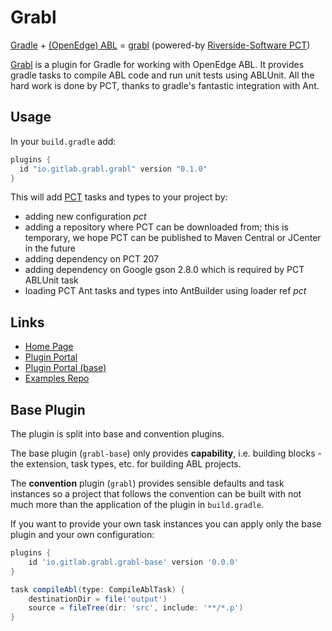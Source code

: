 # Grabl #

[Gradle](https://gradle.org/) +
[(OpenEdge) ABL](https://www.progress.com/openedge) = [grabl][] (powered-by
[Riverside-Software PCT](https://github.com/Riverside-Software/pct))

[Grabl] is a plugin for Gradle for working with OpenEdge ABL.  It
provides gradle tasks to compile ABL code and run unit tests using
ABLUnit.  All the hard work is done by PCT, thanks to gradle's
fantastic integration with Ant.

## Usage ##

In your `build.gradle` add:

``` groovy
plugins {
  id "io.gitlab.grabl.grabl" version "0.1.0"
}
```

This will add [PCT](https://github.com/Riverside-Software/pct) tasks and types
to your project by:

 - adding new configuration _pct_
 - adding a repository where PCT can be downloaded from; this is temporary, we
   hope PCT can be published to Maven Central or JCenter in the future
 - adding dependency on PCT 207
 - adding dependency on Google gson 2.8.0 which is required by PCT ABLUnit task
 - loading PCT Ant tasks and types into AntBuilder using loader ref _pct_

## Links ##

- [Home Page][grabl]
- [Plugin Portal](https://plugins.gradle.org/plugin/io.gitlab.grabl.grabl)
- [Plugin Portal (base)](https://plugins.gradle.org/plugin/io.gitlab.grabl.grabl-base)
- [Examples Repo](https://gitlab.com/grabl/grabl-samples)

## Base Plugin ##

The plugin is split into base and convention plugins.

The base plugin (`grabl-base`) only provides **capability**, i.e.
building blocks - the extension, task types, etc. for building ABL
projects.

The **convention** plugin (`grabl`) provides sensible defaults and task
instances so a project that follows the convention can be built with
not much more than the application of the plugin in `build.gradle`.

If you want to provide your own task instances you can apply only the
base plugin and your own configuration:

```groovy
plugins {
    id 'io.gitlab.grabl.grabl-base' version '0.0.0'
}

task compileAbl(type: CompileAblTask) {
    destinationDir = file('output')
    source = fileTree(dir: 'src', include: '**/*.p')
}
```


[grabl]: https://grabl.gitlab.io/
